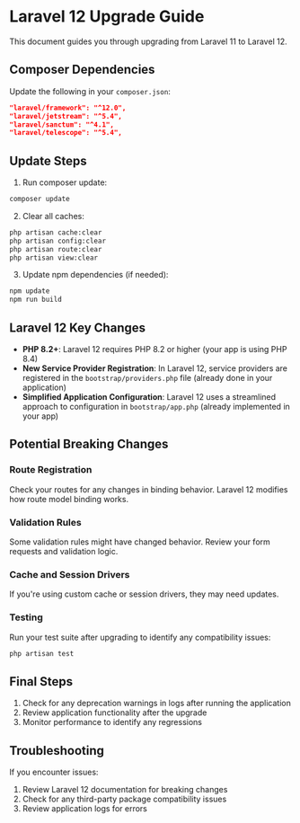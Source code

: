 # Laravel 12 Upgrade Guide

This document guides you through upgrading from Laravel 11 to Laravel 12.

## Composer Dependencies

Update the following in your `composer.json`:

```json
"laravel/framework": "^12.0",
"laravel/jetstream": "^5.4",
"laravel/sanctum": "^4.1",
"laravel/telescope": "^5.4",
```

## Update Steps

1. Run composer update:
```bash
composer update
```

2. Clear all caches:
```bash
php artisan cache:clear
php artisan config:clear
php artisan route:clear
php artisan view:clear
```

3. Update npm dependencies (if needed):
```bash
npm update
npm run build
```

## Laravel 12 Key Changes

- **PHP 8.2+**: Laravel 12 requires PHP 8.2 or higher (your app is using PHP 8.4)
- **New Service Provider Registration**: In Laravel 12, service providers are registered in the `bootstrap/providers.php` file (already done in your application)
- **Simplified Application Configuration**: Laravel 12 uses a streamlined approach to configuration in `bootstrap/app.php` (already implemented in your app)

## Potential Breaking Changes

### Route Registration

Check your routes for any changes in binding behavior. Laravel 12 modifies how route model binding works.

### Validation Rules

Some validation rules might have changed behavior. Review your form requests and validation logic.

### Cache and Session Drivers

If you're using custom cache or session drivers, they may need updates.

### Testing

Run your test suite after upgrading to identify any compatibility issues:

```bash
php artisan test
```

## Final Steps

1. Check for any deprecation warnings in logs after running the application
2. Review application functionality after the upgrade
3. Monitor performance to identify any regressions

## Troubleshooting

If you encounter issues:

1. Review Laravel 12 documentation for breaking changes
2. Check for any third-party package compatibility issues
3. Review application logs for errors